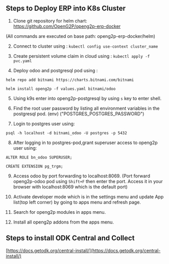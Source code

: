 ## Steps to Deploy ERP into K8s Cluster

1. Clone git repository for helm chart: https://github.com/OpenG2P/openg2p-erp-docker

(All commands are executed on base path: openg2p-erp-docker/helm)

2. Connect to cluster using :
`kubectl config use-context cluster_name`

3. Create persistent volume claim in cloud using :
`kubectl apply -f pvc.yaml`


4. Deploy odoo and postgresql pod using :
 
 `helm repo add bitnami https://charts.bitnami.com/bitnami`
 
 `helm install openg2p -f values.yaml bitnami/odoo`


5. Using k9s enter into openg2p-postgresql by using `s` key to enter shell.


6. Find the root user password by listing all environment variables in the postgresql pod. (env)
("POSTGRES_POSTGRES_PASSWORD")

7. Login to postgres user using:

`psql -h localhost -d bitnami_odoo -U postgres -p 5432`

8. After logging in to postgres-pod,grant superuser access to openg2p user using:

`ALTER ROLE bn_odoo SUPERUSER;`

`CREATE EXTENSION pg_trgm;`

9.  Access odoo by port forwarding to localhost:8069.
(Port forward openg2p-odoo pod using `Shift+F` then enter the port. Access it in your browser with localhost:8069 which is the default port)

10. Activate developer mode which is in the settings menu and update App list(top left corner) by going to apps menu and refresh page.

11. Search for openg2p modules in apps menu.

12. Install all openg2p addons from the apps menu.

## Steps to install ODK Central and Collect

[https://docs.getodk.org/central-install/](https://docs.getodk.org/central-install/)
